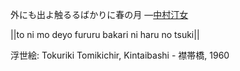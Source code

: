 外にも出よ触るるばかりに春の月
—[中村汀女](https://ja.wikipedia.org/wiki/中村汀女)

||to ni mo deyo fururu bakari ni haru no tsuki||

浮世絵: Tokuriki Tomikichir, Kintaibashi - 襟帯橋, 1960